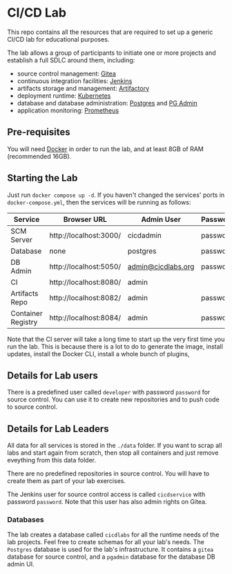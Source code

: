 # CI/CD Lab

This repo contains all the resources that are required to set up a generic CI/CD lab for educational purposes.

The lab allows a group of participants to initiate one or more projects and establish a full SDLC around them, including:

- source control management: [Gitea](https://github.com/go-gitea/gitea)
- continuous integration facilities: [Jenkins](https://jenkins.io)
- artifacts storage and management: [Artifactory](https://jfrog.com/artifactory/)
- deployment runtime: [Kubernetes](https://kubernetes.io/)
- database and database administration: [Postgres]() and [PG Admin]()
- application monitoring: [Prometheus](https://prometheus.io/)

## Pre-requisites

You will need [Docker](https://www.docker.io/) in order to run the lab, and at least 8GB of RAM (recommended 16GB).

## Starting the Lab

Just run `docker compose up -d`. If you haven't changed the services' ports in `docker-compose.yml`, then the services will be running as follows:

|Service             |Browser URL              |Admin User             |Password    |
|--------------------|-------------------------|-----------------------|------------|
|SCM Server          |http://localhost:3000/   |cicdadmin              |password    |
|Database            |none                     |postgres               |password    |
|DB Admin            |http://localhost:5050/   |admin@cicdlabs.org     |password    |
|CI                  |http://localhost:8080/   |admin                  |            |
|Artifacts Repo      |http://localhost:8082/   |admin                  |password    |
|Container Registry  |http://localhost:8084/   |admin                  |password    |

Note that the CI server will take a long time to start up the very first time you run the lab. This is because there is a lot to do to generate
the image, install updates, install the Docker CLI, install a whole bunch of plugins, 

## Details for Lab users

There is a predefined user called `developer` with password `password` for source control. You can use it to create new repositories and to push
code to source control.

## Details for Lab Leaders

All data for all services is stored in the `./data` folder. If you want to scrap all labs and start again from scratch,
then stop all containers and just remove eveything from this data folder.

There are no predefined repositories in source control. You will have to create them as part of your lab exercises.

The Jenkins user for source control access is called `cicdservice` with password `password`. Note that this user has also admin rights on Gitea.

### Databases

The lab creates a database called `cicdlabs` for all the runtime needs of the lab projects. Feel free to create schemas for all your lab's needs.
The `Postgres` database is used for the lab's infrastructure. It contains a `gitea` database for source control, and a `pgadmin` database for
the database DB admin UI.

